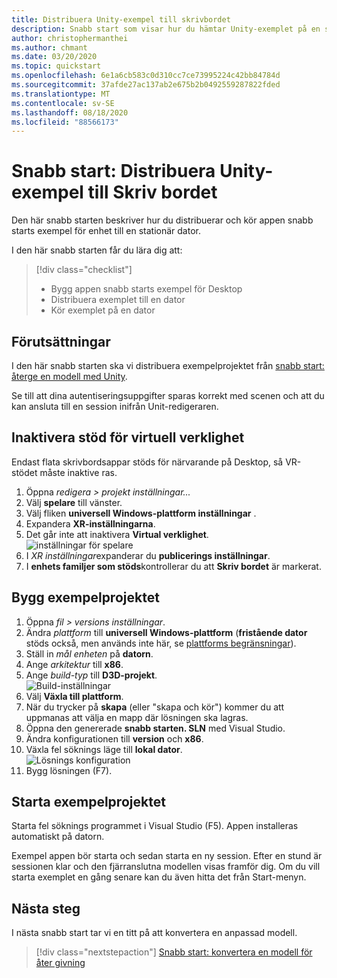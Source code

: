 ```yaml
---
title: Distribuera Unity-exempel till skrivbordet
description: Snabb start som visar hur du hämtar Unity-exemplet på en stationär dator
author: christophermanthei
ms.author: chmant
ms.date: 03/20/2020
ms.topic: quickstart
ms.openlocfilehash: 6e1a6cb583c0d310cc7ce73995224c42bb84784d
ms.sourcegitcommit: 37afde27ac137ab2e675b2b0492559287822fded
ms.translationtype: MT
ms.contentlocale: sv-SE
ms.lasthandoff: 08/18/2020
ms.locfileid: "88566173"
---
```

# <a name="quickstart-deploy-unity-sample-to-desktop"></a>Snabb start: Distribuera Unity-exempel till Skriv bordet

Den här snabb starten beskriver hur du distribuerar och kör appen snabb starts exempel för enhet till en stationär dator.

I den här snabb starten får du lära dig att:

> [!div class="checklist"]
>
>* Bygg appen snabb starts exempel för Desktop
>* Distribuera exemplet till en dator
>* Kör exemplet på en dator

## <a name="prerequisites"></a>Förutsättningar

I den här snabb starten ska vi distribuera exempelprojektet från [snabb start: återge en modell med Unity](render-model.md).

Se till att dina autentiseringsuppgifter sparas korrekt med scenen och att du kan ansluta till en session inifrån Unit-redigeraren.

## <a name="disable-virtual-reality-support"></a>Inaktivera stöd för virtuell verklighet

Endast flata skrivbordsappar stöds för närvarande på Desktop, så VR-stödet måste inaktive ras.

1. Öppna *redigera > projekt inställningar...*
1. Välj **spelare** till vänster.
1. Välj fliken **universell Windows-plattform inställningar** .
1. Expandera **XR-inställningarna**.
1. Det går inte att inaktivera **Virtual verklighet**. \
    ![inställningar för spelare](./media/unity-disable-xr.png)
1. I *XR inställningar*expanderar du **publicerings inställningar**.
1. I **enhets familjer som stöds**kontrollerar du att **Skriv bordet** är markerat.

## <a name="build-the-sample-project"></a>Bygg exempelprojektet

1. Öppna *fil > versions inställningar*.
1. Ändra *plattform* till **universell Windows-plattform** (**fristående dator** stöds också, men används inte här, se [plattforms begränsningar](../reference/limits.md#platform-limitations)).
1. Ställ in *mål enheten* på **datorn**.
1. Ange *arkitektur* till **x86**.
1. Ange *build-typ* till **D3D-projekt**. \
  ![Build-inställningar](./media/unity-build-settings-pc.png)
1. Välj **Växla till plattform**.
1. När du trycker på **skapa** (eller "skapa och kör") kommer du att uppmanas att välja en mapp där lösningen ska lagras.
1. Öppna den genererade **snabb starten. SLN** med Visual Studio.
1. Ändra konfigurationen till **version** och **x86**.
1. Växla fel söknings läge till **lokal dator**. \
  ![Lösnings konfiguration](./media/unity-deploy-config-pc.png)
1. Bygg lösningen (F7).

## <a name="launch-the-sample-project"></a>Starta exempelprojektet

Starta fel söknings programmet i Visual Studio (F5). Appen installeras automatiskt på datorn.

Exempel appen bör starta och sedan starta en ny session. Efter en stund är sessionen klar och den fjärranslutna modellen visas framför dig.
Om du vill starta exemplet en gång senare kan du även hitta det från Start-menyn.

## <a name="next-steps"></a>Nästa steg

I nästa snabb start tar vi en titt på att konvertera en anpassad modell.

> [!div class="nextstepaction"]
> [Snabb start: konvertera en modell för åter givning](convert-model.md)
